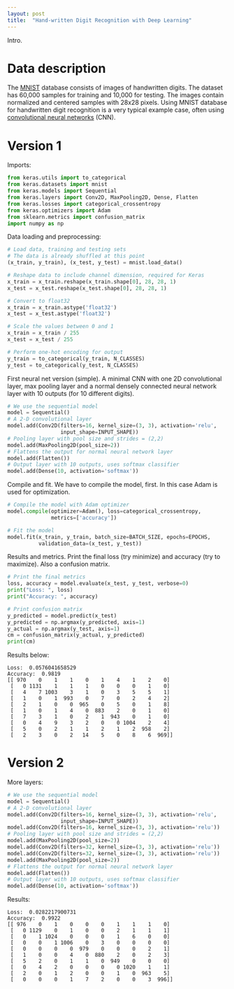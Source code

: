 ```yaml
---
layout: post
title:  "Hand-written Digit Recognition with Deep Learning"
---
```


Intro.

# Data description

The [MNIST][mnist] database consists of images of handwritten digits. The
dataset has 60,000 samples for training and 10,000 for testing. The images
contain normalized and centered samples with 28x28 pixels. Using MNIST database
for handwritten digit recognition is a very typical example case, often using
[convolutional neural networks][cnn] (CNN).

# Version 1

Imports:

```python
from keras.utils import to_categorical
from keras.datasets import mnist
from keras.models import Sequential
from keras.layers import Conv2D, MaxPooling2D, Dense, Flatten
from keras.losses import categorical_crossentropy
from keras.optimizers import Adam
from sklearn.metrics import confusion_matrix
import numpy as np
```

Data loading and preprocessing:

```python
# Load data, training and testing sets
# The data is already shuffled at this point
(x_train, y_train), (x_test, y_test) = mnist.load_data()

# Reshape data to include channel dimension, required for Keras
x_train = x_train.reshape(x_train.shape[0], 28, 28, 1)
x_test = x_test.reshape(x_test.shape[0], 28, 28, 1)

# Convert to float32
x_train = x_train.astype('float32')
x_test = x_test.astype('float32')

# Scale the values between 0 and 1
x_train = x_train / 255
x_test = x_test / 255

# Perform one-hot encoding for output
y_train = to_categorical(y_train, N_CLASSES)
y_test = to_categorical(y_test, N_CLASSES)
```

First neural net version (simple). A minimal CNN with one 2D convolutional
layer, max pooling layer and a normal densely connected neural network layer
with 10 outputs (for 10 different digits).

```python
# We use the sequential model
model = Sequential()
# A 2-D convolutional layer
model.add(Conv2D(filters=16, kernel_size=(3, 3), activation='relu',
                 input_shape=INPUT_SHAPE))
# Pooling layer with pool size and strides = (2,2)
model.add(MaxPooling2D(pool_size=2))
# Flattens the output for normal neural network layer
model.add(Flatten())
# Output layer with 10 outputs, uses softmax classifier
model.add(Dense(10, activation='softmax'))
```

Compile and fit. We have to compile the model, first. In this case Adam is
used for optimization.

```python
# Compile the model with Adam optimizer
model.compile(optimizer=Adam(), loss=categorical_crossentropy,
              metrics=['accuracy'])

# Fit the model
model.fit(x_train, y_train, batch_size=BATCH_SIZE, epochs=EPOCHS,
          validation_data=(x_test, y_test))
```

Results and metrics. Print the final loss (try minimize) and accuracy (try to
maximize). Also a confusion matrix.

```python
# Print the final metrics
loss, accuracy = model.evaluate(x_test, y_test, verbose=0)
print("Loss: ", loss)
print("Accuracy: ", accuracy)

# Print confusion matrix
y_predicted = model.predict(x_test)
y_predicted = np.argmax(y_predicted, axis=1)
y_actual = np.argmax(y_test, axis=1)
cm = confusion_matrix(y_actual, y_predicted)
print(cm)
```

Results below:

```
Loss:  0.0576041658529
Accuracy:  0.9819
[[ 970    0    1    1    0    1    4    1    2    0]
 [   0 1131    1    1    1    0    0    0    1    0]
 [   4    7 1003    3    1    0    3    5    5    1]
 [   1    0    1  993    0    7    0    2    4    2]
 [   2    1    0    0  965    0    5    0    1    8]
 [   1    0    1    4    0  883    2    0    1    0]
 [   7    3    1    0    2    1  943    0    1    0]
 [   0    4    9    3    2    0    0 1004    2    4]
 [   5    0    2    1    1    2    1    2  958    2]
 [   2    3    0    2   14    5    0    8    6  969]]
```

# Version 2

More layers:

```python
# We use the sequential model
model = Sequential()
# A 2-D convolutional layer
model.add(Conv2D(filters=16, kernel_size=(3, 3), activation='relu',
                 input_shape=INPUT_SHAPE))
model.add(Conv2D(filters=16, kernel_size=(3, 3), activation='relu'))
# Pooling layer with pool size and strides = (2,2)
model.add(MaxPooling2D(pool_size=2))
model.add(Conv2D(filters=32, kernel_size=(3, 3), activation='relu'))
model.add(Conv2D(filters=32, kernel_size=(3, 3), activation='relu'))
model.add(MaxPooling2D(pool_size=2))
# Flattens the output for normal neural network layer
model.add(Flatten())
# Output layer with 10 outputs, uses softmax classifier
model.add(Dense(10, activation='softmax'))
```

Results:

```
Loss:  0.0282217900731
Accuracy:  0.9922
[[ 976    0    1    0    0    0    1    1    1    0]
 [   0 1129    0    1    0    0    2    1    1    1]
 [   0    1 1024    0    0    0    1    6    0    0]
 [   0    0    1 1006    0    3    0    0    0    0]
 [   0    0    0    0  979    0    0    0    2    1]
 [   1    0    0    4    0  880    2    0    2    3]
 [   5    2    0    1    1    0  949    0    0    0]
 [   0    4    2    0    0    0    0 1020    1    1]
 [   2    0    1    2    0    0    1    0  963    5]
 [   0    0    0    1    7    2    0    0    3  996]]
```

[mnist]: http://yann.lecun.com/exdb/mnist/
[cnn]: https://en.wikipedia.org/wiki/Convolutional_neural_network
